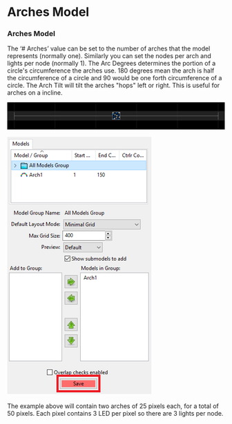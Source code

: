 # Arches Model

### Arches Model

The ‘\# Arches’ value can be set to the number of arches that the model represents \(normally one\).  Similarly you can set the nodes per arch and lights per node \(normally 1\). The Arc Degrees determines the portion of a circle's circumference the arches use. 180 degrees mean the arch is half the circumference of a circle and 90 would be one forth circumference of a circle. The Arch Tilt will tilt the arches "hops" left or right. This is useful for arches on a incline. 

![](../../../.gitbook/assets/image%20%28478%29.png)

![](../../../.gitbook/assets/image%20%28507%29.png)

The example above will contain two arches of 25 pixels each, for a total of 50 pixels. Each pixel contains 3 LED per pixel so there are 3 lights per node.

